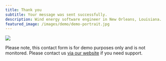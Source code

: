 ```yaml
---
title: Thank you
subtitle: Your message was sent successfully.
description: Wind energy software engineer in New Orleans, Louisiana.
featured_image: /images/demo/demo-portrait.jpg
---
```


![](/images/demo/about.jpg)

Please note, this contact form is for demo purposes only and is not monitored. Please contact us [via our website](https://jekyllthemes.io) if you need support.